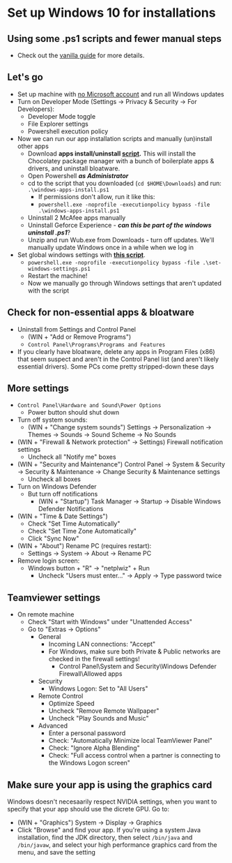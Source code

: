 # Set up Windows 10 for installations
## Using some .ps1 scripts and fewer manual steps

* Check out the [vanilla guide](./windows-setup.md) for more details.

## Let's go

- Set up machine with [no Microsoft account](https://github.com/cacheflowe/haxademic/blob/master/guides/windows-setup.md?plain=1#L5-L12) and run all Windows updates
- Turn on Developer Mode (Settings → Privacy & Security → For Developers):
    - Developer Mode toggle
    - File Explorer settings
    - Powershell execution policy
- Now we can run our app installation scripts and manually (un)install other apps
    - Download **apps install/uninstall [script](../scripts/windows-setup/windows-apps-install.ps1).** This will install the Chocolatey package manager with a bunch of boilerplate apps & drivers, and uninstall bloatware.
    - Open Powershell ***as Administrator***
    - cd to the script that you downloaded (`cd $HOME\Downloads`) and run: `.\windows-apps-install.ps1`
        - If permissions don't allow, run it like this:
        - `powershell.exe -noprofile -executionpolicy bypass -file .\windows-apps-install.ps1`
    - Uninstall 2 McAfee apps manually
    - Uninstall Geforce Experience - ***can this be part of the windows uninstall .ps1***?
    - Unzip and run Wub.exe from Downloads - turn off updates. We'll manually update Windows once in a while when we log in
- Set global windows settings with [**this script**](../scripts/windows-setup/set-windows-settings.ps1).
    - `powershell.exe -noprofile -executionpolicy bypass -file .\set-windows-settings.ps1`
    - Restart the machine!
    - Now we manually go through Windows settings that aren't updated with the script

## Check for non-essential apps & bloatware

* Uninstall from Settings and Control Panel
  * (WIN + "Add or Remove Programs") 
  * `Control Panel\Programs\Programs and Features`
* If you clearly have bloatware, delete any apps in Program Files (x86) that seem suspect and aren't in the Control Panel list (and aren't likely essential drivers). Some PCs come pretty stripped-down these days

## More settings

* `Control Panel\Hardware and Sound\Power Options`
  * Power button should shut down
* Turn off system sounds:
  * (WIN + "Change system sounds") Settings -> Personalization -> Themes -> Sounds -> Sound Scheme -> No Sounds
* (WIN + "Firewall & Network protection" -> Settings) Firewall notification settings
  * Uncheck all "Notify me" boxes
* (WIN + "Security and Maintenance") Control Panel -> System & Security -> Security & Maintenance -> Change Security & Maintenance settings
  * Uncheck all boxes
* Turn on Windows Defender
  * But turn off notifications
    * (WIN + "Startup") Task Manager -> Startup -> Disable Windows Defender Notifications
* (WIN + "Time & Date Settings") 
  * Check "Set Time Automatically"
  * Check "Set Time Zone Automatically"
  * Click "Sync Now"
* (WIN + "About") Rename PC (requires restart):
  * Settings -> System -> About -> Rename PC
* Remove login screen:
  * Windows button + "R" -> "netplwiz" + Run
    * Uncheck "Users must enter..." -> Apply -> Type password twice


## Teamviewer settings

* On remote machine
  * Check "Start with Windows" under "Unattended Access"
  * Go to "Extras -> Options"
    * General 
      * Incoming LAN connections: "Accept"
      * For Windows, make sure both Private & Public networks are checked in the firewall settings!
        * Control Panel\System and Security\Windows Defender Firewall\Allowed apps
    * Security
      * Windows Logon: Set to "All Users"
    * Remote Control
      * Optimize Speed
      * Uncheck "Remove Remote Wallpaper"
      * Uncheck "Play Sounds and Music"
    * Advanced
      * Enter a personal password
      * Check: "Automatically Minimize local TeamViewer Panel"
      * Check: "Ignore Alpha Blending"
      * Check: "Full access control when a partner is connecting to the Windows Logon screen"


## Make sure your app is using the graphics card

Windows doesn't necesaarily respect NVIDIA settings, when you want to specify that your app should use the dicrete GPU. Go to: 

* (WIN + "Graphics") System -> Display -> Graphics
* Click "Browse" and find your app. If you're using a system Java installation, find the JDK directory, then select `/bin/java` and `/bin/javaw`, and select your high performance graphics card from the menu, and save the setting


